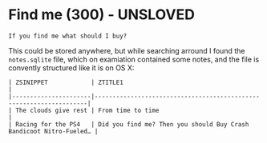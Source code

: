 # Find me (300) - UNSLOVED
`If you find me what should I buy?`

This could be stored anywhere, but while searching arround I found the `notes.sqlite` file, which on examiation contained some notes, and the file is convently structured like it is on OS X:
```
| ZSINIPPET            | ZTITLE1                                                            |
|----------------------|--------------------------------------------------------------------|
| The clouds give rest | From time to time                                                  |
| Racing for the PS4   | Did you find me? Then you should Buy Crash Bandicoot Nitro-Fueled… |
```
